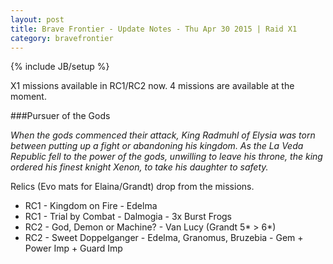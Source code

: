 ```yaml
---
layout: post
title: Brave Frontier - Update Notes - Thu Apr 30 2015 | Raid X1
category: bravefrontier
---
```


{% include JB/setup %}

X1 missions available in RC1/RC2 now. 4 missions are available at the moment. 

###Pursuer of the Gods

*When the gods commenced their attack, King Radmuhl of Elysia was torn between putting up a fight or abandoning his kingdom. As the La Veda Republic fell to the power of the gods, unwilling to leave his throne, the king ordered his finest knight Xenon, to take his daughter to safety.*

Relics (Evo mats for Elaina/Grandt) drop from the missions.

* RC1 - Kingdom on Fire - Edelma
* RC1 - Trial by Combat - Dalmogia - 3x Burst Frogs
* RC2 - God, Demon or Machine? - Van Lucy (Grandt 5\* > 6\*)
* RC2 - Sweet Doppelganger - Edelma, Granomus, Bruzebia - Gem + Power Imp + Guard Imp